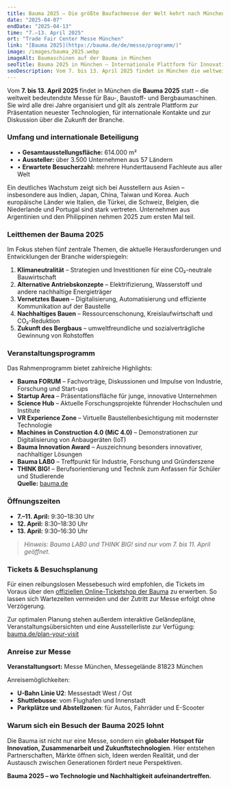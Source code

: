 ```yaml
---
title: Bauma 2025 – Die größte Baufachmesse der Welt kehrt nach München zurück
date: "2025-04-07"
endDate: "2025-04-13"
time: "7.–13. April 2025"
ort: "Trade Fair Center Messe München"
link: "[Bauma 2025](https://bauma.de/de/messe/programm/)"
image: /images/bauma_2025.webp
imageAlt: Baumaschinen auf der Bauma in München
seoTitle: Bauma 2025 in München – Internationale Plattform für Innovation und nachhaltiges Bauen
seoDescription: Vom 7. bis 13. April 2025 findet in München die weltweit größte Messe für Bau- und Bergbaumaschinen statt – mit über 3.500 Ausstellern und zehntausenden Fachbesuchern
---
```


Vom **7. bis 13. April 2025** findet in München die **Bauma 2025** statt – die weltweit bedeutendste Messe für Bau-, Baustoff- und Bergbaumaschinen. Sie wird alle drei Jahre organisiert und gilt als zentrale Plattform zur Präsentation neuester Technologien, für internationale Kontakte und zur Diskussion über die Zukunft der Branche.

### Umfang und internationale Beteiligung

- • **Gesamtausstellungsfläche:** 614.000 m²  
- • **Aussteller:** über 3.500 Unternehmen aus 57 Ländern  
- • **Erwartete Besucherzahl:** mehrere Hunderttausend Fachleute aus aller Welt  

Ein deutliches Wachstum zeigt sich bei Ausstellern aus Asien – insbesondere aus Indien, Japan, China, Taiwan und Korea. Auch europäische Länder wie Italien, die Türkei, die Schweiz, Belgien, die Niederlande und Portugal sind stark vertreten. Unternehmen aus Argentinien und den Philippinen nehmen 2025 zum ersten Mal teil.

### Leitthemen der Bauma 2025

Im Fokus stehen fünf zentrale Themen, die aktuelle Herausforderungen und Entwicklungen der Branche widerspiegeln:

1. **Klimaneutralität** – Strategien und Investitionen für eine CO₂-neutrale Bauwirtschaft  
2. **Alternative Antriebskonzepte** – Elektrifizierung, Wasserstoff und andere nachhaltige Energieträger  
3. **Vernetztes Bauen** – Digitalisierung, Automatisierung und effiziente Kommunikation auf der Baustelle  
4. **Nachhaltiges Bauen** – Ressourcenschonung, Kreislaufwirtschaft und CO₂-Reduktion  
5. **Zukunft des Bergbaus** – umweltfreundliche und sozialverträgliche Gewinnung von Rohstoffen  

### Veranstaltungsprogramm

Das Rahmenprogramm bietet zahlreiche Highlights:

- **Bauma FORUM** – Fachvorträge, Diskussionen und Impulse von Industrie, Forschung und Start-ups  
- **Startup Area** – Präsentationsfläche für junge, innovative Unternehmen  
- **Science Hub** – Aktuelle Forschungsprojekte führender Hochschulen und Institute  
- **VR Experience Zone** – Virtuelle Baustellenbesichtigung mit modernster Technologie  
- **Machines in Construction 4.0 (MiC 4.0)** – Demonstrationen zur Digitalisierung von Anbaugeräten (IoT)  
- **Bauma Innovation Award** – Auszeichnung besonders innovativer, nachhaltiger Lösungen  
- **Bauma LAB0** – Treffpunkt für Industrie, Forschung und Gründerszene  
- **THINK BIG!** – Berufsorientierung und Technik zum Anfassen für Schüler und Studierende  
**Quelle:** [bauma.de](https://bauma.de/de/messe/programm/?utm_source=chatgpt.com)

### Öffnungszeiten

- **7.–11. April:** 9:30–18:30 Uhr  
- **12. April:** 8:30–18:30 Uhr  
- **13. April:** 9:30–16:30 Uhr  

> *Hinweis: Bauma LAB0 und THINK BIG! sind nur vom 7. bis 11. April geöffnet.*

### Tickets & Besuchsplanung

Für einen reibungslosen Messebesuch wird empfohlen, die Tickets im Voraus über den [offiziellen Online-Ticketshop der Bauma](https://bauma.de/en/trade-fair/tickets/?utm_source=chatgpt.com) zu erwerben. So lassen sich Wartezeiten vermeiden und der Zutritt zur Messe erfolgt ohne Verzögerung.

Zur optimalen Planung stehen außerdem interaktive Geländepläne, Veranstaltungsübersichten und eine Ausstellerliste zur Verfügung:  
[bauma.de/plan-your-visit](https://bauma.de/en/trade-fair/plan-your-visit/travel-journey/?utm_source=chatgpt.com)


### Anreise zur Messe

**Veranstaltungsort:** Messe München, Messegelände 81823 München

Anreisemöglichkeiten:
- **U-Bahn Linie U2**: Messestadt West / Ost  
- **Shuttlebusse**: vom Flughafen und Innenstadt  
- **Parkplätze und Abstellzonen**: für Autos, Fahrräder und E-Scooter  

### Warum sich ein Besuch der Bauma 2025 lohnt

Die Bauma ist nicht nur eine Messe, sondern ein **globaler Hotspot für Innovation, Zusammenarbeit und Zukunftstechnologien**. Hier entstehen Partnerschaften, Märkte öffnen sich, Ideen werden Realität, und der Austausch zwischen Generationen fördert neue Perspektiven.

**Bauma 2025 – wo Technologie und Nachhaltigkeit aufeinandertreffen.**
